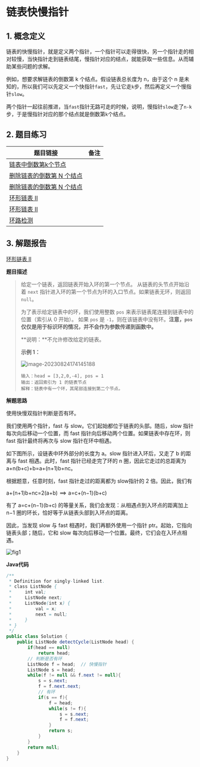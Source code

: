 # 链表快慢指针

## 1. 概念定义

链表的快慢指针，就是定义两个指针，一个指针可以走得很快，另一个指针走的相对较慢，当快指针走到链表结尾，慢指针对应的结点，就能获取一些信息。从而辅助某些问题的求解。

例如，想要求解链表的倒数第 k 个结点。假设链表总长度为 n，由于这个 n 是未知的，所以我们可以先定义一个快指针`fast`，先让它走`k`步，然后再定义一个慢指针`slow`。

两个指针一起往前推进，当`fast`指针无路可走的时候，说明，慢指针`slow`走了`n-k`步，于是慢指针对应的那个结点就是倒数第`k`个结点。

## 2. 题目练习

| 题目链接                                                     | 备注 |
| ------------------------------------------------------------ | ---- |
| [链表中倒数第k个节点](https://leetcode.cn/problems/lian-biao-zhong-dao-shu-di-kge-jie-dian-lcof/) |      |
| [删除链表的倒数第 N 个结点](https://leetcode.cn/problems/SLwz0R/) |      |
| [删除链表的倒数第 N 个结点](https://leetcode.cn/problems/remove-nth-node-from-end-of-list/) |      |
| [环形链表 II](https://leetcode.cn/problems/c32eOV/)          |      |
| [环形链表 II](https://leetcode.cn/problems/linked-list-cycle-ii/) |      |
| [环路检测](https://leetcode.cn/problems/linked-list-cycle-lcci/) |      |



## 3. 解题报告

[环形链表 II](https://leetcode.cn/problems/c32eOV/)

**题目描述**

> 给定一个链表，返回链表开始入环的第一个节点。 从链表的头节点开始沿着 `next` 指针进入环的第一个节点为环的入口节点。如果链表无环，则返回 `null`。
>
> 为了表示给定链表中的环，我们使用整数 `pos` 来表示链表尾连接到链表中的位置（索引从 0 开始）。 如果 `pos` 是 `-1`，则在该链表中没有环。**注意，`pos` 仅仅是用于标识环的情况，并不会作为参数传递到函数中。**
>
> **说明：**不允许修改给定的链表。
>
> **示例 1：**
>
> ![image-20230824174145188](https://gitee.com/LowProfile666/image-bed/raw/master/img/202308241742537.png)
>
> ```
> 输入：head = [3,2,0,-4], pos = 1
> 输出：返回索引为 1 的链表节点
> 解释：链表中有一个环，其尾部连接到第二个节点。
> ```

**解题思路**

使用快慢双指针判断是否有环。

我们使用两个指针，fast 与 slow。它们起始都位于链表的头部。随后，slow 指针每次向后移动一个位置，而 fast 指针向后移动两个位置。如果链表中存在环，则 fast 指针最终将再次与 slow 指针在环中相遇。

如下图所示，设链表中环外部分的长度为 a。slow 指针进入环后，又走了 b 的距离与 fast 相遇。此时，fast 指针已经走完了环的 n 圈，因此它走过的总距离为 a+n(b+c)+b=a+(n+1)b+nc。

根据题意，任意时刻，fast 指针走过的距离都为 slow指针的 2 倍。因此，我们有

a+(n+1)b+nc=2(a+b)  ⟹  a=c+(n−1)(b+c)

有了 a=c+(n−1)(b+c) 的等量关系，我们会发现：从相遇点到入环点的距离加上 n−1 圈的环长，恰好等于从链表头部到入环点的距离。

因此，当发现 slow 与 fast 相遇时，我们再额外使用一个指针 ptr。起始，它指向链表头部；随后，它和 slow 每次向后移动一个位置。最终，它们会在入环点相遇。

![fig1](https://gitee.com/LowProfile666/image-bed/raw/master/img/202308241742188.png)

**Java代码**

```java
/**
 * Definition for singly-linked list.
 * class ListNode {
 *     int val;
 *     ListNode next;
 *     ListNode(int x) {
 *         val = x;
 *         next = null;
 *     }
 * }
 */
public class Solution {
    public ListNode detectCycle(ListNode head) {
        if(head == null)
            return head;
        // 判断是否有环
        ListNode f = head;  // 快慢指针
        ListNode s = head;
        while(f != null && f.next != null){
            s = s.next;
            f = f.next.next;
            // 有环
            if(s == f){
                f = head;
                while(s != f){
                    s = s.next;
                    f = f.next;
                }
                return s;
            }
        }
        return null;
    }
}
```